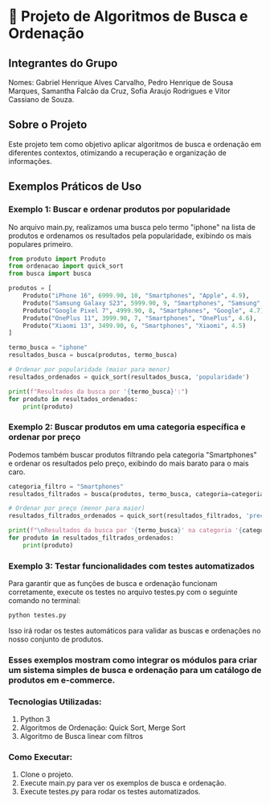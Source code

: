 # 🚀 Projeto de Algoritmos de Busca e Ordenação

## Integrantes do Grupo

Nomes: Gabriel Henrique Alves Carvalho, Pedro Henrique de Sousa Marques, Samantha Falcão da Cruz, Sofia Araujo Rodrigues e Vitor Cassiano de Souza.

## Sobre o Projeto
Este projeto tem como objetivo aplicar algoritmos de busca e ordenação em diferentes contextos, otimizando a recuperação e organização de informações.

## Exemplos Práticos de Uso

### Exemplo 1: Buscar e ordenar produtos por popularidade
No arquivo main.py, realizamos uma busca pelo termo "iphone" na lista de produtos e ordenamos os resultados pela popularidade, exibindo os mais populares primeiro.

```python
from produto import Produto
from ordenacao import quick_sort
from busca import busca

produtos = [
    Produto("iPhone 16", 6999.90, 10, "Smartphones", "Apple", 4.9),
    Produto("Samsung Galaxy S23", 5999.90, 9, "Smartphones", "Samsung", 4.8),
    Produto("Google Pixel 7", 4999.90, 8, "Smartphones", "Google", 4.7),
    Produto("OnePlus 11", 3999.90, 7, "Smartphones", "OnePlus", 4.6),
    Produto("Xiaomi 13", 3499.90, 6, "Smartphones", "Xiaomi", 4.5)
]

termo_busca = "iphone"
resultados_busca = busca(produtos, termo_busca)

# Ordenar por popularidade (maior para menor)
resultados_ordenados = quick_sort(resultados_busca, 'popularidade')

print(f"Resultados da busca por '{termo_busca}':")
for produto in resultados_ordenados:
    print(produto) 
```

### Exemplo 2: Buscar produtos em uma categoria específica e ordenar por preço
Podemos também buscar produtos filtrando pela categoria "Smartphones" e ordenar os resultados pelo preço, exibindo do mais barato para o mais caro.

```python
categoria_filtro = "Smartphones"
resultados_filtrados = busca(produtos, termo_busca, categoria=categoria_filtro)

# Ordenar por preço (menor para maior)
resultados_filtrados_ordenados = quick_sort(resultados_filtrados, 'preco')

print(f"\nResultados da busca por '{termo_busca}' na categoria '{categoria_filtro}':")
for produto in resultados_filtrados_ordenados:
    print(produto)
```

### Exemplo 3: Testar funcionalidades com testes automatizados
Para garantir que as funções de busca e ordenação funcionam corretamente, execute os testes no arquivo testes.py com o seguinte comando no terminal:

```python
python testes.py
```

Isso irá rodar os testes automáticos para validar as buscas e ordenações no nosso conjunto de produtos.

### Esses exemplos mostram como integrar os módulos para criar um sistema simples de busca e ordenação para um catálogo de produtos em e-commerce.

### Tecnologias Utilizadas:

1. Python 3
2. Algoritmos de Ordenação: Quick Sort, Merge Sort
3. Algoritmo de Busca linear com filtros

### Como Executar:

1. Clone o projeto.
2. Execute main.py para ver os exemplos de busca e ordenação.
3. Execute testes.py para rodar os testes automatizados.
